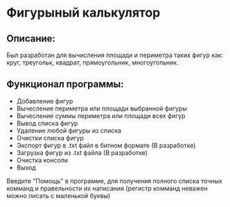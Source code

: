 # Фигурыный калькулятор
## Описание: 
Был разработан для вычисления площади и периметра таких фигур как: круг, треугольк, квадрат, прямоугольник, многоугольник.
## Функционал программы:
- Добавление фигур
- Вычесление периметра или площади выбранной фигуры
- Вычесление суммы периметра или площади всех фигур
- Вывод списка фигур
- Удаление любой фигуры из списка
- Очистки списка фигур
- Экспорт фигур в .txt файл в битном формате (В разработке)
- Загрузка фигур из .txt файла (В разработке)
- Очистка консоли
- Выход

Введите "Помощь" в программе, для получения полного списка точных комманд и правельности их написания (регистр комманд неважен можно писать с маленькой буквы)
